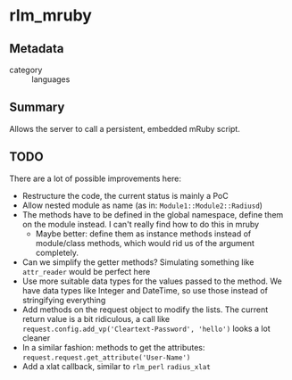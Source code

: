 # rlm_mruby
## Metadata
<dl>
  <dt>category</dt><dd>languages</dd>
</dl>

## Summary
Allows the server to call a persistent, embedded mRuby script.

## TODO
There are a lot of possible improvements here:

* Restructure the code, the current status is mainly a PoC
* Allow nested module as name (as in: `Module1::Module2::Radiusd`)
* The methods have to be defined in the global namespace, define them on the module instead. I can't really find how to do this in mruby
  * Maybe better: define them as instance methods instead of module/class methods, which would rid us of the argument completely.
* Can we simplify the getter methods? Simulating something like `attr_reader` would be perfect here
* Use more suitable data types for the values passed to the method. We have data types like Integer and DateTime, so use those instead of stringifying everything
* Add methods on the request object to modify the lists. The current return value is a bit ridiculous, a call like `request.config.add_vp('Cleartext-Password', 'hello')` looks a lot cleaner
* In a similar fashion: methods to get the attributes: `request.request.get_attribute('User-Name')`
* Add a xlat callback, similar to `rlm_perl` `radius_xlat`
